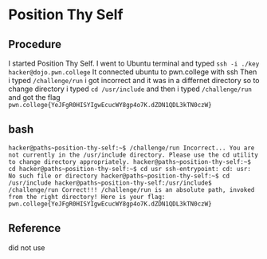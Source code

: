 # Position Thy Self

## Procedure
I started Position Thy Self.
I went to Ubuntu terminal and typed `ssh -i ./key hacker@dojo.pwn.college`
It connected ubuntu to pwn.college with ssh
Then i typed `/challenge/run`
i got incorrect 
and it was in a differnet directory
so to change directory i typed `cd /usr/include`
and then i  typed `/challenge/run`
and got the flag `pwn.college{YeJFgR0HISYIgwEcucWY8gp4o7K.dZDN1QDL3kTN0czW}`

## bash
`hacker@paths~position-thy-self:~$ /challenge/run
Incorrect...
You are not currently in the /usr/include directory.
Please use the cd utility to change directory appropriately.
hacker@paths~position-thy-self:~$ cd
hacker@paths~position-thy-self:~$ cd usr
ssh-entrypoint: cd: usr: No such file or directory
hacker@paths~position-thy-self:~$ cd /usr/include
hacker@paths~position-thy-self:/usr/include$ /challenge/run
Correct!!!
/challenge/run is an absolute path, invoked from the right directory!
Here is your flag:
pwn.college{YeJFgR0HISYIgwEcucWY8gp4o7K.dZDN1QDL3kTN0czW}`

## Reference
did not use
